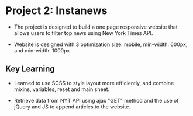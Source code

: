 # Project 2: Instanews

- The project is designed to build a one page responsive website that allows users to filter top news using New York Times API.

- Website is designed with 3 optimization size: mobile, min-width: 600px, and min-width: 1000px

## Key Learning

- Learned to use SCSS to style layout more efficiently, and combine mixins, variables, reset and main sheet.

- Retrieve data from NYT API using ajax "GET" method and the use of jQuery and JS to append articles to the website.







